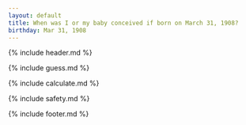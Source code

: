 ```yaml
---
layout: default
title: When was I or my baby conceived if born on March 31, 1908?
birthday: Mar 31, 1908
---
```


{% include header.md %}

{% include guess.md %}

{% include calculate.md %}

{% include safety.md %}

{% include footer.md %}




